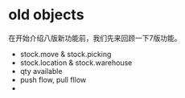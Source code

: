 # old objects
在开始介绍八版新功能前，我们先来回顾一下7版功能。

* stock.move & stock.picking
* stock.location & stock.warehouse
* qty available
* push flow, pull fllow
*
